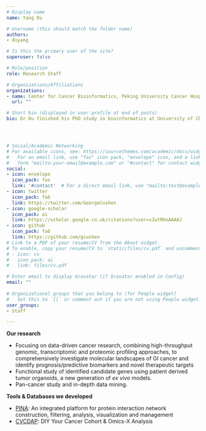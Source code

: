 ```yaml
---
# Display name
name: Yang Du

# Username (this should match the folder name)
authors:
- duyang

# Is this the primary user of the site?
superuser: false

# Role/position
role: Research Staff

# Organizations/Affiliations
organizations:
- name: Center for Cancer Bioinformatics, Peking University Cancer Hospital & Institute
  url: ""

# Short bio (displayed in user profile at end of posts)
bio: Dr Du finished his PhD study in bioinformatics at University of Chinese Academy of Sciences (2016), his research interests focus on proteomics analysis of cancer, data mining and integration of multi-omics data.




# Social/Academic Networking
# For available icons, see: https://sourcethemes.com/academic/docs/widgets/#icons
#   For an email link, use "fas" icon pack, "envelope" icon, and a link in the
#   form "mailto:your-email@example.com" or "#contact" for contact widget.
social:
- icon: envelope
  icon_pack: fas
  link: '#contact'  # For a direct email link, use "mailto:test@example.org".
- icon: twitter
  icon_pack: fab
  link: https://twitter.com/GeorgeCushen
- icon: google-scholar
  icon_pack: ai
  link: https://scholar.google.co.uk/citations?user=sIwtMXoAAAAJ
- icon: github
  icon_pack: fab
  link: https://github.com/gcushen
# Link to a PDF of your resume/CV from the About widget.
# To enable, copy your resume/CV to `static/files/cv.pdf` and uncomment the lines below.  
# - icon: cv
#   icon_pack: ai
#   link: files/cv.pdf

# Enter email to display Gravatar (if Gravatar enabled in Config)
email: ""
  
# Organizational groups that you belong to (for People widget)
#   Set this to `[]` or comment out if you are not using People widget.  
user_groups:
- Staff

---
```


**Our research**

- Focusing on data-driven cancer research, combining high-throughput genomic, transcriptomic and proteomic profiling approaches, to comprehensively investigate molecular landscapes of GI cancer and identify prognosis/predictive biomarkers and novel therapeutic targets
- Functional study of identified candidate genes using patient derived tumor organoids, a new generation of *ex vivo* models.
- Pan-cancer study and in-depth data mining.



**Tools & Databases we developed**

- [PINA](http://omics.bjcancer.org/pina): An integrated platform for protein interaction network construction, filtering, analysis, visualization and management
- [CVCDAP](http://omics.bjcancer.org/cvcdap): DIY Your Cancer Cohort & Omics-X Analysis
